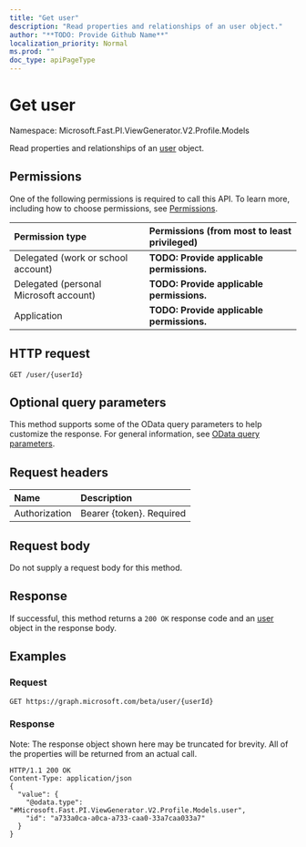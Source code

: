 ```yaml
---
title: "Get user"
description: "Read properties and relationships of an user object."
author: "**TODO: Provide Github Name**"
localization_priority: Normal
ms.prod: ""
doc_type: apiPageType
---
```


# Get user

Namespace: Microsoft.Fast.PI.ViewGenerator.V2.Profile.Models

Read properties and relationships of an [user](../resources/microsoft.fast.pi.viewgenerator.v2.profile.models-user.md) object.

## Permissions
One of the following permissions is required to call this API. To learn more, including how to choose permissions, see [Permissions](/concepts/permissions-reference.md).

|Permission type|Permissions (from most to least privileged)|
|:---|:---|
|Delegated (work or school account)|**TODO: Provide applicable permissions.**|
|Delegated (personal Microsoft account)|**TODO: Provide applicable permissions.**|
|Application|**TODO: Provide applicable permissions.**|

## HTTP request
<!-- {
  "blockType": "ignored"
}
-->
``` http
GET /user/{userId}
```

## Optional query parameters
This method supports some of the OData query parameters to help customize the response. For general information, see [OData query parameters](/graph/query-parameters).

## Request headers
|Name|Description|
|:---|:---|
|Authorization|Bearer {token}. Required|

## Request body
Do not supply a request body for this method.

## Response
If successful, this method returns a `200 OK` response code and an [user](../resources/microsoft.fast.pi.viewgenerator.v2.profile.models-user.md) object in the response body.

## Examples

### Request
<!-- {
  "blockType": "request",
  "name": "get_user"
}
-->
``` http
GET https://graph.microsoft.com/beta/user/{userId}
```

### Response
Note: The response object shown here may be truncated for brevity. All of the properties will be returned from an actual call.
<!-- {
  "blockType": "response",
  "truncated": true,
  "@odata.type": "Microsoft.Fast.PI.ViewGenerator.V2.Profile.Models.user"
}
-->
``` http
HTTP/1.1 200 OK
Content-Type: application/json
{
  "value": {
    "@odata.type": "#Microsoft.Fast.PI.ViewGenerator.V2.Profile.Models.user",
    "id": "a733a0ca-a0ca-a733-caa0-33a7caa033a7"
  }
}
```

